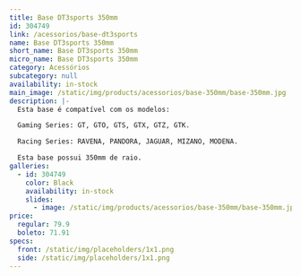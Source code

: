 ```yaml
---
title: Base DT3sports 350mm
id: 304749
link: /acessorios/base-dt3sports
name: Base DT3sports 350mm
short_name: Base DT3sports 350mm
micro_name: Base DT3sports 350mm
category: Acessórios
subcategory: null
availability: in-stock
main_image: /static/img/products/acessorios/base-350mm/base-350mm.jpg
description: |-
  Esta base é compatível com os modelos:

  Gaming Series: GT, GTO, GTS, GTX, GTZ, GTK.

  Racing Series: RAVENA, PANDORA, JAGUAR, MIZANO, MODENA.

  Esta base possui 350mm de raio.
galleries:
  - id: 304749
    color: Black
    availability: in-stock
    slides:
      - image: /static/img/products/acessorios/base-350mm/base-350mm.jpg
price:
  regular: 79.9
  boleto: 71.91
specs:
  front: /static/img/placeholders/1x1.png
  side: /static/img/placeholders/1x1.png
---
```

